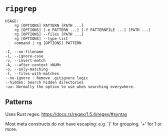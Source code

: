 # `ripgrep`

```man
USAGE:
    rg [OPTIONS] PATTERN [PATH ...]
    rg [OPTIONS] [-e PATTERN ...] [-f PATTERNFILE ...] [PATH ...]
    rg [OPTIONS] --files [PATH ...]
    rg [OPTIONS] --type-list
    command | rg [OPTIONS] PATTERN

-I, --no-filename
-i, --ignore-case
-v, --invert-match
-A, --after-context <NUM>
-o, --only-matching
-l, --files-with-matches
--no-ignore : Remove .gitignore logic
--hidden: Search hidden directories
-uu: Normally the option to use when searching everywhere.
```

## Patterns

Uses Rust regex. https://docs.rs/regex/1.5.4/regex/#syntax

Most meta constructs do not have escaping: e.g. '(' for grouping, '+' for 1 or more.
